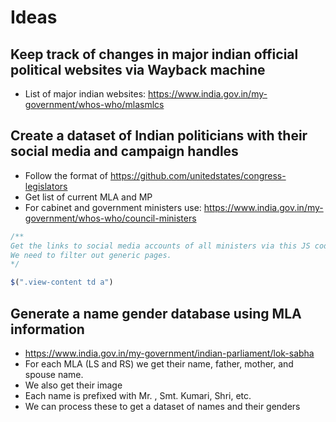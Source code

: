 # Ideas


## Keep track of changes in major indian official political websites via Wayback machine
* List of major indian websites: https://www.india.gov.in/my-government/whos-who/mlasmlcs


## Create a dataset of Indian politicians with their social media and campaign handles
* Follow the format of https://github.com/unitedstates/congress-legislators
* Get list of current MLA and MP
* For cabinet and government ministers use: https://www.india.gov.in/my-government/whos-who/council-ministers

```js
/**
Get the links to social media accounts of all ministers via this JS code on that page
We need to filter out generic pages. 
*/

$(".view-content td a")


```


## Generate a name gender database using MLA information
* https://www.india.gov.in/my-government/indian-parliament/lok-sabha
* For each MLA (LS and RS) we get their name, father, mother, and spouse name. 
* We also get their image
* Each name is prefixed with Mr. , Smt. Kumari, Shri, etc. 
* We can process these to get a dataset of names and their genders

